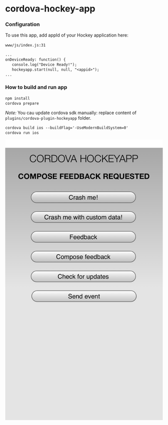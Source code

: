 # cordova-hockey-app

### Configuration
To use this app, add appId of your Hockey application here:

`www/js/index.js:31`
```
...
onDeviceReady: function() {
   console.log("Device Ready!");
   hockeyapp.start(null, null, "<appid>");
...
```

### How to build and run app

```
npm install
cordova prepare
```

*Note:* You cau update cordova sdk manually: replace content of `plugins/cordova-plugin-hockeyapp` folder.

```
cordova build ios --buildFlag='-UseModernBuildSystem=0'
cordova run ios
```

![cordova-hockey-app](https://github.com/AndreyMitsyk/cordova-hockey-app/raw/master/Image_0.jpg)
